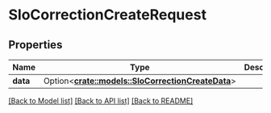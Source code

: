 # SloCorrectionCreateRequest

## Properties

Name | Type | Description | Notes
------------ | ------------- | ------------- | -------------
**data** | Option<[**crate::models::SloCorrectionCreateData**](SLOCorrectionCreateData.md)> |  | [optional]

[[Back to Model list]](../README.md#documentation-for-models) [[Back to API list]](../README.md#documentation-for-api-endpoints) [[Back to README]](../README.md)


